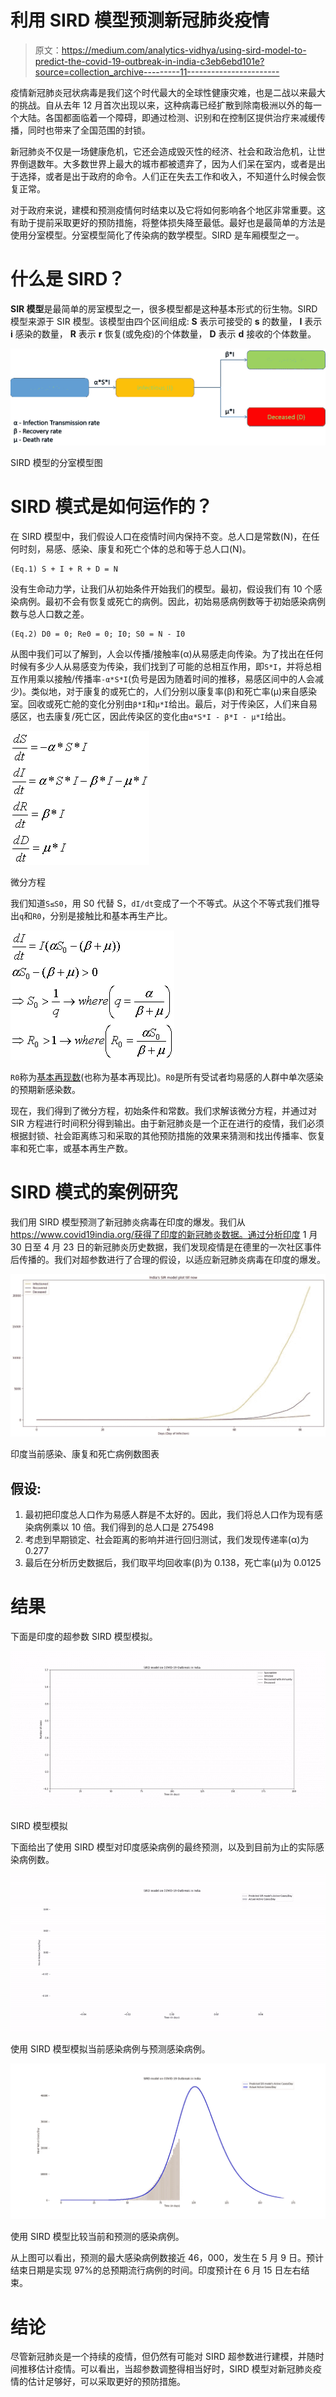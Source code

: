 # 利用 SIRD 模型预测新冠肺炎疫情

> 原文：<https://medium.com/analytics-vidhya/using-sird-model-to-predict-the-covid-19-outbreak-in-india-c3eb6ebd101e?source=collection_archive---------11----------------------->

疫情新冠肺炎冠状病毒是我们这个时代最大的全球性健康灾难，也是二战以来最大的挑战。自从去年 12 月首次出现以来，这种病毒已经扩散到除南极洲以外的每一个大陆。各国都面临着一个障碍，即通过检测、识别和在控制区提供治疗来减缓传播，同时也带来了全国范围的封锁。

新冠肺炎不仅是一场健康危机，它还会造成毁灭性的经济、社会和政治危机，让世界倒退数年。大多数世界上最大的城市都被遗弃了，因为人们呆在室内，或者是出于选择，或者是出于政府的命令。人们正在失去工作和收入，不知道什么时候会恢复正常。

对于政府来说，建模和预测疫情何时结束以及它将如何影响各个地区非常重要。这有助于提前采取更好的预防措施，将整体损失降至最低。最好也是最简单的方法是使用分室模型。分室模型简化了传染病的数学模型。SIRD 是车厢模型之一。

# 什么是 SIRD？

**SIR 模型**是最简单的房室模型之一，很多模型都是这种基本形式的衍生物。SIRD 模型来源于 SIR 模型。该模型由四个区间组成: **S** 表示可接受的 **s** 的数量， **I** 表示 **i** 感染的数量， **R** 表示 **r** 恢复(或免疫)的个体数量， **D** 表示 **d** 接收的个体数量。

![](img/8dcbd1548bdbd24d8e4fe0438ab10eb5.png)

SIRD 模型的分室模型图

# SIRD 模式是如何运作的？

在 SIRD 模型中，我们假设人口在疫情时间内保持不变。总人口是常数(N)，在任何时刻，易感、感染、康复和死亡个体的总和等于总人口(N)。

```
(Eq.1) S + I + R + D = N
```

没有生命动力学，让我们从初始条件开始我们的模型。最初，假设我们有 10 个感染病例。最初不会有恢复或死亡的病例。因此，初始易感病例数等于初始感染病例数与总人口数之差。

```
(Eq.2) D0 = 0; Re0 = 0; I0; S0 = N - I0
```

从图中我们可以了解到，人会以传播/接触率(α)从易感走向传染。为了找出在任何时候有多少人从易感变为传染，我们找到了可能的总相互作用，即`S*I`，并将总相互作用乘以接触/传播率`-α*S*I`(负号是因为随着时间的推移，易感区间中的人会减少)。类似地，对于康复的或死亡的，人们分别以康复率(β)和死亡率(μ)来自感染室。回收或死亡舱的变化分别由`β*I`和`μ*I`给出。最后，对于传染区，人们来自易感区，也去康复/死亡区，因此传染区的变化由`α*S*I - β*I - μ*I`给出。

![](img/a461c980f11a7063dca43f34fea35859.png)

微分方程

我们知道`S≤S0`，用 S0 代替 S，`dI/dt`变成了一个不等式。从这个不等式我们推导出`q`和`R0`，分别是接触比和基本再生产比。

![](img/40f6657d71a5ce40ffbfd8b4f5dfbf1b.png)

`R0`称为[基本再现数](https://en.wikipedia.org/wiki/Basic_reproduction_number)(也称为基本再现比)。`R0`是所有受试者均易感的人群中单次感染的预期新感染数。

现在，我们得到了微分方程，初始条件和常数。我们求解该微分方程，并通过对 SIR 方程进行时间积分得到输出。由于新冠肺炎是一个正在进行的疫情，我们必须根据封锁、社会距离练习和采取的其他预防措施的效果来猜测和找出传播率、恢复率和死亡率，或基本再生产数。

# SIRD 模式的案例研究

我们用 SIRD 模型预测了新冠肺炎病毒在印度的爆发。我们从 https://www.covid19india.org/获得了印度的新冠肺炎数据。通过分析印度 1 月 30 日至 4 月 23 日的新冠肺炎历史数据，我们发现疫情是在德里的一次社区事件后传播的。我们对超参数进行了合理的假设，以适应新冠肺炎病毒在印度的爆发。

![](img/479650234717433fa48fa584d36d18de.png)

印度当前感染、康复和死亡病例数图表

## 假设:

1.  最初把印度总人口作为易感人群是不太好的。因此，我们将总人口作为现有感染病例乘以 10 倍。我们得到的总人口是 275498
2.  考虑到早期锁定、社会距离的影响并进行回归测试，我们发现传递率(α)为 0.277
3.  最后在分析历史数据后，我们取平均回收率(β)为 0.138，死亡率(μ)为 0.0125

# 结果

下面是印度的超参数 SIRD 模型模拟。

![](img/8cc6725dc633afc6b7895dacc2169423.png)

SIRD 模型模拟

下面给出了使用 SIRD 模型对印度感染病例的最终预测，以及到目前为止的实际感染病例数。

![](img/8fd1b46399f3df2ffd87b72cec9d780b.png)

使用 SIRD 模型模拟当前感染病例与预测感染病例。

![](img/e70ec28a00c47b5bbe36f01132a8642b.png)

使用 SIRD 模型比较当前和预测的感染病例。

从上图可以看出，预测的最大感染病例数接近 46，000，发生在 5 月 9 日。预计结束日期是实现 97%的总预期流行病例的时间。印度预计在 6 月 15 日左右结束。

# 结论

尽管新冠肺炎是一个持续的疫情，但仍然有可能对 SIRD 超参数进行建模，并随时间推移估计疫情。可以看出，当超参数调整得相当好时，SIRD 模型对新冠肺炎疫情的估计足够好，可以采取更好的预防措施。